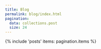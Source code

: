 ```yaml
---
title: Blog
permalink: blog/index.html
pagination:
  data: collections.post
  size: 24
---
```

{% include 'posts'
  items: pagination.items
%}
